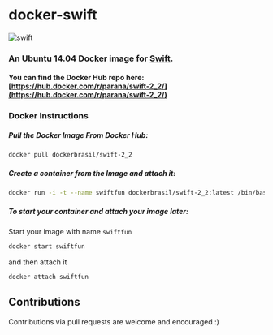 # docker-swift

![swift](https://raw.githubusercontent.com/hamin/EventSource.Swift/master/swift-logo.png)


### An Ubuntu 14.04 Docker image for [Swift](https://swift.org).

#### You can find the Docker Hub repo here: [https://hub.docker.com/r/parana/swift-2_2/](https://hub.docker.com/r/parana/swift-2_2/)


### Docker Instructions

##### Pull the Docker Image From Docker Hub:

```bash
docker pull dockerbrasil/swift-2_2
```

##### Create a container from the Image and attach it:

```bash
docker run -i -t --name swiftfun dockerbrasil/swift-2_2:latest /bin/bash
```

##### To start your container and attach your image later:

Start your image with name `swiftfun`

```bash
docker start swiftfun
```

and then attach it

```bash
docker attach swiftfun
```

## Contributions

Contributions via pull requests are welcome and encouraged :)
